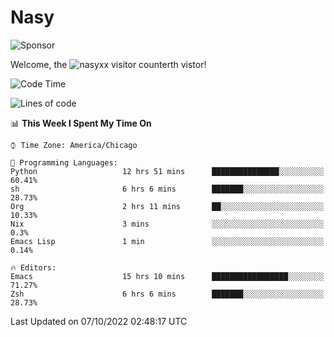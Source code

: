 # Nasy

<!--
<p align="center">
<img height="200" src="https://github-readme-stats.vercel.app/api?username=nasyxx&count_private=true&show_icons=true&theme=dracula&include_all_commits=true"/>
<img height="200" src="https://github-readme-stats.vercel.app/api/top-langs/?username=nasyxx&theme=dracula&hide=html,jupyter+notebook&count_private=true&show_icons=true"/>
</p>

  
----------------
-->

![Sponsor](https://img.shields.io/static/v1.svg?label=Sponsor&message=%E2%9D%A4&logo=GitHub&style=flat&color=pink)
 
Welcome, the ![nasyxx visitor counter](https://count.getloli.com/get/@nasyxx?theme=rule34)th vistor!
 
<!--START_SECTION:waka-->
![Code Time](http://img.shields.io/badge/Code%20Time-2%2C695%20hrs%2037%20mins-blue)

![Lines of code](https://img.shields.io/badge/From%20Hello%20World%20I%27ve%20Written-5%20Million%20lines%20of%20code-blue)

📊 **This Week I Spent My Time On** 

```text
⌚︎ Time Zone: America/Chicago

💬 Programming Languages: 
Python                   12 hrs 51 mins      ███████████████░░░░░░░░░░   60.41% 
sh                       6 hrs 6 mins        ███████░░░░░░░░░░░░░░░░░░   28.73% 
Org                      2 hrs 11 mins       ██░░░░░░░░░░░░░░░░░░░░░░░   10.33% 
Nix                      3 mins              ░░░░░░░░░░░░░░░░░░░░░░░░░   0.3% 
Emacs Lisp               1 min               ░░░░░░░░░░░░░░░░░░░░░░░░░   0.14%

🔥 Editors: 
Emacs                    15 hrs 10 mins      █████████████████░░░░░░░░   71.27% 
Zsh                      6 hrs 6 mins        ███████░░░░░░░░░░░░░░░░░░   28.73%

```


 Last Updated on 07/10/2022 02:48:17 UTC
<!--END_SECTION:waka-->

<!-- ![visitors](https://visitor-badge.laobi.icu/badge?page_id=nasyxx.nasyxx) -->
